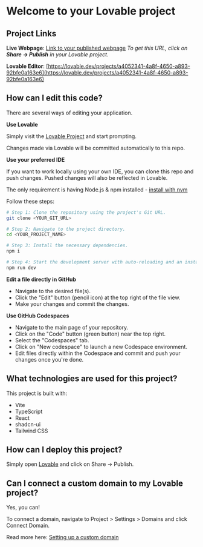 
# Welcome to your Lovable project

## Project Links

**Live Webpage**: [Link to your published webpage](YOUR_PUBLISHED_URL)
_To get this URL, click on **Share -> Publish** in your Lovable project._

**Lovable Editor**: [https://lovable.dev/projects/a4052341-4a8f-4650-a893-92bfe0a163e6](https://lovable.dev/projects/a4052341-4a8f-4650-a893-92bfe0a163e6)

## How can I edit this code?

There are several ways of editing your application.

**Use Lovable**

Simply visit the [Lovable Project](https://lovable.dev/projects/a4052341-4a8f-4650-a893-92bfe0a163e6) and start prompting.

Changes made via Lovable will be committed automatically to this repo.

**Use your preferred IDE**

If you want to work locally using your own IDE, you can clone this repo and push changes. Pushed changes will also be reflected in Lovable.

The only requirement is having Node.js & npm installed - [install with nvm](https://github.com/nvm-sh/nvm#installing-and-updating)

Follow these steps:

```sh
# Step 1: Clone the repository using the project's Git URL.
git clone <YOUR_GIT_URL>

# Step 2: Navigate to the project directory.
cd <YOUR_PROJECT_NAME>

# Step 3: Install the necessary dependencies.
npm i

# Step 4: Start the development server with auto-reloading and an instant preview.
npm run dev
```

**Edit a file directly in GitHub**

- Navigate to the desired file(s).
- Click the "Edit" button (pencil icon) at the top right of the file view.
- Make your changes and commit the changes.

**Use GitHub Codespaces**

- Navigate to the main page of your repository.
- Click on the "Code" button (green button) near the top right.
- Select the "Codespaces" tab.
- Click on "New codespace" to launch a new Codespace environment.
- Edit files directly within the Codespace and commit and push your changes once you're done.

## What technologies are used for this project?

This project is built with:

- Vite
- TypeScript
- React
- shadcn-ui
- Tailwind CSS

## How can I deploy this project?

Simply open [Lovable](https://lovable.dev/projects/a4052341-4a8f-4650-a893-92bfe0a163e6) and click on Share -> Publish.

## Can I connect a custom domain to my Lovable project?

Yes, you can!

To connect a domain, navigate to Project > Settings > Domains and click Connect Domain.

Read more here: [Setting up a custom domain](https://docs.lovable.dev/tips-tricks/custom-domain#step-by-step-guide)

